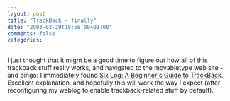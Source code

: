 ```yaml
---
layout: post
title: "TrackBack - finally"
date: "2003-03-29T18:58:00+01:00"
comments: false
categories: 
---
```


<p>I just thought that it might be a good time to figure out how all of this trackback stuff really works, and navigated to the movabletype web site - and bingo: I immediately found <a href="http://www.sixapart.com/log/2003/03/a_beginners_gui.shtml" title="Six Log: A Beginner's Guide to TrackBack">Six Log: A Beginner's Guide to TrackBack</a>. Excellent explanation, and hopefully this will work the way I expect (after  reconfiguring my weblog to enable trackback-related stuff by default).</p>

